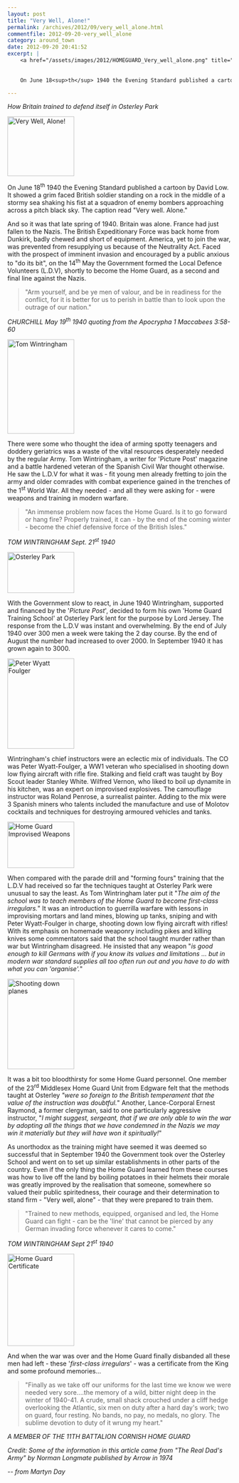 ```yaml
---
layout: post
title: "Very Well, Alone!"
permalink: /archives/2012/09/very_well_alone.html
commentfile: 2012-09-20-very_well_alone
category: around_town
date: 2012-09-20 20:41:52
excerpt: |
    <a href="/assets/images/2012/HOMEGUARD_Very_well_alone.png" title="See larger version of -  Very well alone"><img src="/assets/images/2012/HOMEGUARD_Very_well_alone_thumb.png" width="150" height="134" alt=" Very well alone" class="photo right" /></a>
    
    
    On June 18<sup>th</sup> 1940 the Evening Standard published a cartoon by David Low. It showed a grim faced British soldier standing on a rock in the middle of a stormy sea shaking his fist at a squadron of enemy bombers approaching across a pitch black sky. The caption read "Very well. Alone."

---
```


*How Britain trained to defend itself in Osterley Park*

<div markdown="1" class="box">
<a href="/assets/images/2012/HOMEGUARD_Very_well_alone.png" title="See larger version of -  Very well alone"><img src="/assets/images/2012/HOMEGUARD_Very_well_alone_thumb.png" width="150" height="134" alt=" Very Well, Alone!" class="photo left" /></a>

On June 18<sup>th</sup> 1940 the Evening Standard published a cartoon by David Low. It showed a grim faced British soldier standing on a rock in the middle of a stormy sea shaking his fist at a squadron of enemy bombers approaching across a pitch black sky. The caption read "Very well. Alone."

</div>
And so it was that late spring of 1940. Britain was alone. France had just fallen to the Nazis. The British Expeditionary Force was back home from Dunkirk, badly chewed and short of equipment. America, yet to join the war, was prevented from resupplying us because of the Neutrality Act. Faced with the prospect of imminent invasion and encouraged by a public anxious to "do its bit", on the 14<sup>th</sup> May the Government formed the Local Defence Volunteers (L.D.V), shortly to become the Home Guard, as a second and final line against the Nazis.

> "Arm yourself, and be ye men of valour, and be in readiness for the conflict, for it is better for us to perish in battle than to look upon the outrage of our nation."

<cite>CHURCHILL May 19<sup>th</sup> 1940 quoting from the Apocrypha 1 Maccabees 3:58-60</cite>

<a href="/assets/images/2012/HOMEGUARD_Tom_Wintringham.jpg" title="See larger version of -  Tom Wintringham"><img src="/assets/images/2012/HOMEGUARD_Tom_Wintringham_thumb.jpg" width="150" height="212" alt=" Tom Wintringham" class="photo right" /></a>

There were some who thought the idea of arming spotty teenagers and doddery geriatrics was a waste of the vital resources desperately needed by the regular Army. Tom Wintringham, a writer for 'Picture Post' magazine and a battle hardened veteran of the Spanish Civil War thought otherwise. He saw the L.D.V for what it was - fit young men already fretting to join the army and older comrades with combat experience gained in the trenches of the 1<sup>st</sup> World War. All they needed - and all they were asking for - were weapons and training in modern warfare.

> "An immense problem now faces the Home Guard. Is it to go forward or hang fire? Properly trained, it can - by the end of the coming winter - become the chief defensive force of the British Isles."

<cite>TOM WINTRINGHAM Sept. 21<sup>st</sup> 1940</cite>

<a href="/assets/images/2012/HOMEGUARD_Osterley_Park.png" title="See larger version of - Osterley Park"><img src="/assets/images/2012/HOMEGUARD_Osterley_Park_thumb.png" width="150" height="92" alt="Osterley Park" class="photo right" /></a>

With the Government slow to react, in June 1940 Wintringham, supported and financed by the '*Picture Post*', decided to form his own 'Home Guard Training School' at Osterley Park lent for the purpose by Lord Jersey. The response from the L.D.V was instant and overwhelming. By the end of July 1940 over 300 men a week were taking the 2 day course. By the end of August the number had increased to over 2000. In September 1940 it has grown again to 3000.

<a href="/assets/images/2012/HOMEGUARD_Peter_Wyatt_Foulger.JPG" title="See larger version of - Peter Wyatt Foulger"><img src="/assets/images/2012/HOMEGUARD_Peter_Wyatt_Foulger_thumb.JPG" width="150" height="203" alt="Peter Wyatt Foulger" class="photo right" /></a>

Wintringham's chief instructors were an eclectic mix of individuals. The CO was Peter Wyatt-Foulger, a WW1 veteran who specialised in shooting down low flying aircraft with rifle fire. Stalking and field craft was taught by Boy Scout leader Stanley White. Wilfred Vernon, who liked to boil up dynamite in his kitchen, was an expert on improvised explosives. The camouflage instructor was Roland Penrose, a surrealist painter. Adding to the mix were 3 Spanish miners who talents included the manufacture and use of Molotov cocktails and techniques for destroying armoured vehicles and tanks.

<a href="/assets/images/2012/HOMEGUARD_Home_Guard_Improvised_Weapons.jpg" title="See larger version of - Home Guard Improvised Weapons"><img src="/assets/images/2012/HOMEGUARD_Home_Guard_Improvised_Weapons_thumb.jpg" width="150" height="104" alt="Home Guard Improvised Weapons" class="photo right" /></a>

When compared with the parade drill and "forming fours" training that the L.D.V had received so far the techniques taught at Osterley Park were unusual to say the least. As Tom Wintringham later put it "*The aim of the school was to teach members of the Home Guard to become first-class irregulars.*" It was an introduction to guerrilla warfare with lessons in improvising mortars and land mines, blowing up tanks, sniping and with Peter Wyatt-Foulger in charge, shooting down low flying aircraft with rifles! With its emphasis on homemade weaponry including pikes and killing knives some commentators said that the school taught murder rather than war but Wintringham disagreed. He insisted that any weapon "*is good enough to kill Germans with if you know its values and limitations ... but in modern war standard supplies all too often run out and you have to do with what you can 'organise'.*"

<a href="/assets/images/2012/HOMEGUARD_Shooting_down_planes.JPG" title="See larger version of - Shooting down planes"><img src="/assets/images/2012/HOMEGUARD_Shooting_down_planes_thumb.JPG" width="150" height="203" alt="Shooting down planes" class="photo right" /></a>

It was a bit too bloodthirsty for some Home Guard personnel. One member of the 23<sup>rd</sup> Middlesex Home Guard Unit from Edgware felt that the methods taught at Osterley *"were so foreign to the British temperament that the value of the instruction was doubtful.*" Another, Lance-Corporal Ernest Raymond, a former clergyman, said to one particularly aggressive instructor, "*I might suggest, sergeant, that if we are only able to win the war by adopting all the things that we have condemned in the Nazis we may win it materially but they will have won it spiritually!*"

As unorthodox as the training might have seemed it was deemed so successful that in September 1940 the Government took over the Osterley School and went on to set up similar establishments in other parts of the country. Even if the only thing the Home Guard learned from these courses was how to live off the land by boiling potatoes in their helmets their morale was greatly improved by the realisation that someone, somewhere so valued their public spiritedness, their courage and their determination to stand firm - "Very well, alone" - that they were prepared to train them.

> "Trained to new methods, equipped, organised and led, the Home Guard can fight - can be the 'line' that cannot be pierced by any German invading force whenever it cares to come."

<cite>TOM WINTRINGHAM Sept 21<sup>st</sup> 1940</cite>

<a href="/assets/images/2012/HOMEGUARD_Home_Guard_Certificate.JPG" title="See larger version of - Home Guard Certificate"><img src="/assets/images/2012/HOMEGUARD_Home_Guard_Certificate_thumb.JPG" width="150" height="207" alt="Home Guard Certificate" class="photo right" /></a>

And when the war was over and the Home Guard finally disbanded all these men had left - these '*first-class irregulars*' - was a certificate from the King and some profound memories...

> "Finally as we take off our uniforms for the last time we know we were needed very sore....the memory of a wild, bitter night deep in the winter of 1940-41. A crude, small shack crouched under a cliff hedge overlooking the Atlantic, six men on duty after a hard day's work; two on guard, four resting. No bands, no pay, no medals, no glory. The sublime devotion to duty of it wrung my heart."

<cite>A MEMBER OF THE 11TH BATTALION CORNISH HOME GUARD</cite>

*Credit: Some of the information in this article came from "The Real Dad's Army" by Norman Longmate published by Arrow in 1974*

<cite>-- from Martyn Day</cite>
